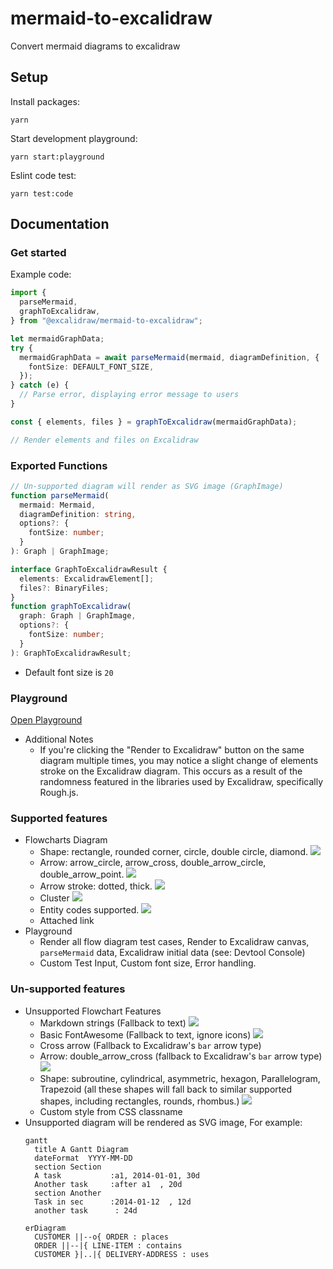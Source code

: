 # mermaid-to-excalidraw

Convert mermaid diagrams to excalidraw

## Setup

Install packages:

```
yarn
```

Start development playground:

```
yarn start:playground
```

Eslint code test:

```
yarn test:code
```

## Documentation

### Get started

Example code:

```ts
import {
  parseMermaid,
  graphToExcalidraw,
} from "@excalidraw/mermaid-to-excalidraw";

let mermaidGraphData;
try {
  mermaidGraphData = await parseMermaid(mermaid, diagramDefinition, {
    fontSize: DEFAULT_FONT_SIZE,
  });
} catch (e) {
  // Parse error, displaying error message to users
}

const { elements, files } = graphToExcalidraw(mermaidGraphData);

// Render elements and files on Excalidraw
```

### Exported Functions

```ts
// Un-supported diagram will render as SVG image (GraphImage)
function parseMermaid(
  mermaid: Mermaid,
  diagramDefinition: string,
  options?: {
    fontSize: number;
  }
): Graph | GraphImage;

interface GraphToExcalidrawResult {
  elements: ExcalidrawElement[];
  files?: BinaryFiles;
}
function graphToExcalidraw(
  graph: Graph | GraphImage,
  options?: {
    fontSize: number;
  }
): GraphToExcalidrawResult;
```

- Default font size is `20`

### Playground

[Open Playground](https://mermaid-to-excalidraw.vercel.app)

- Additional Notes
  - If you're clicking the "Render to Excalidraw" button on the same diagram multiple times, you may notice a slight change of elements stroke on the Excalidraw diagram. This occurs as a result of the randomness featured in the libraries used by Excalidraw, specifically Rough.js.

### Supported features

- Flowcharts Diagram
  - Shape: rectangle, rounded corner, circle, double circle, diamond.
    ![](./images/example-shape.png)
  - Arrow: arrow_circle, arrow_cross, double_arrow_circle, double_arrow_point.
    ![](./images/example-arrow-type.png)
  - Arrow stroke: dotted, thick.
    ![](./images/example-arrow-style.png)
  - Cluster
    ![](./images/example-cluster.png)
  - Entity codes supported.
    ![](./images/example-entity-code.png)
  - Attached link
- Playground
  - Render all flow diagram test cases, Render to Excalidraw canvas, `parseMermaid` data, Excalidraw initial data (see: Devtool Console)
  - Custom Test Input, Custom font size, Error handling.

### Un-supported features

- Unsupported Flowchart Features
  - Markdown strings (Fallback to text)
    ![](./images/unsupported/markdown.png)
  - Basic FontAwesome (Fallback to text, ignore icons)
    ![](./images/unsupported/fontawesome.png)
  - Cross arrow (Fallback to Excalidraw's `bar` arrow type)
  - Arrow: double_arrow_cross (fallback to Excalidraw's `bar` arrow type)
    ![](./images/unsupported/cross-arrow.png)
  - Shape: subroutine, cylindrical, asymmetric, hexagon, Parallelogram, Trapezoid (all these shapes will fall back to similar supported shapes, including rectangles, rounds, rhombus.)
    ![](./images/unsupported/shapes.png)
  - Custom style from CSS classname
- Unsupported diagram will be rendered as SVG image, For example:
  ```
  gantt
    title A Gantt Diagram
    dateFormat  YYYY-MM-DD
    section Section
    A task           :a1, 2014-01-01, 30d
    Another task     :after a1  , 20d
    section Another
    Task in sec      :2014-01-12  , 12d
    another task      : 24d
  ```
  ```
  erDiagram
    CUSTOMER ||--o{ ORDER : places
    ORDER ||--|{ LINE-ITEM : contains
    CUSTOMER }|..|{ DELIVERY-ADDRESS : uses
  ```
